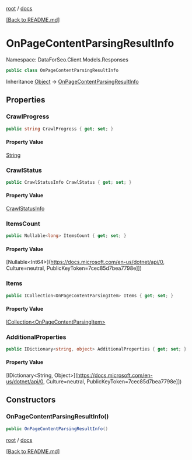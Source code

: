 [root](./../ "root") / [docs](./ "docs")

[[Back to README.md]](./../README.md "[Back to README.md]")

# OnPageContentParsingResultInfo

Namespace: DataForSeo.Client.Models.Responses

```csharp
public class OnPageContentParsingResultInfo
```

Inheritance [Object](https://docs.microsoft.com/en-us/dotnet/api/Object) → [OnPageContentParsingResultInfo](./OnPageContentParsingResultInfo.md)

## Properties

### **CrawlProgress**

```csharp
public string CrawlProgress { get; set; }
```

#### Property Value

[String](https://docs.microsoft.com/en-us/dotnet/api/String)<br>

### **CrawlStatus**

```csharp
public CrawlStatusInfo CrawlStatus { get; set; }
```

#### Property Value

[CrawlStatusInfo](./CrawlStatusInfo.md)<br>

### **ItemsCount**

```csharp
public Nullable<long> ItemsCount { get; set; }
```

#### Property Value

[Nullable&lt;Int64&gt;](https://docs.microsoft.com/en-us/dotnet/api/0, Culture=neutral, PublicKeyToken=7cec85d7bea7798e]])<br>

### **Items**

```csharp
public ICollection<OnPageContentParsingItem> Items { get; set; }
```

#### Property Value

[ICollection&lt;OnPageContentParsingItem&gt;](./OnPageContentParsingItem.md)<br>

### **AdditionalProperties**

```csharp
public IDictionary<string, object> AdditionalProperties { get; set; }
```

#### Property Value

[IDictionary&lt;String, Object&gt;](https://docs.microsoft.com/en-us/dotnet/api/0, Culture=neutral, PublicKeyToken=7cec85d7bea7798e]])<br>

## Constructors

### **OnPageContentParsingResultInfo()**

```csharp
public OnPageContentParsingResultInfo()
```

[root](./../ "root") / [docs](./ "docs")

[[Back to README.md]](./../README.md "[Back to README.md]")